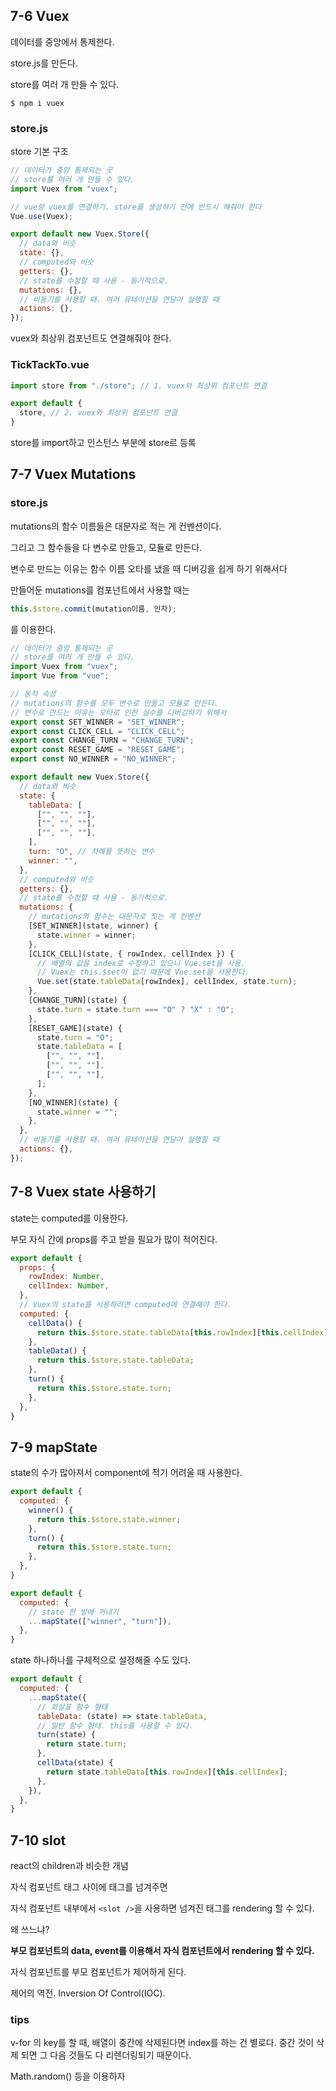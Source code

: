 ## 7-6 Vuex

데이터를 중앙에서 통제한다.

store.js를 만든다. 

store를 여러 개 만들 수 있다.

```
$ npm i vuex
```

### store.js

store 기본 구조

```js
// 데이터가 중앙 통제되는 곳
// store를 여러 개 만들 수 있다.
import Vuex from "vuex";

// vue랑 vuex를 연결하기. store를 생성하기 전에 반드시 해줘야 한다
Vue.use(Vuex);

export default new Vuex.Store({
  // data와 비슷
  state: {},
  // computed와 비슷
  getters: {},
  // state를 수정할 때 사용 - 동기적으로.
  mutations: {},
  // 비동기를 사용할 때. 여러 뮤테이션을 연달아 실행할 때
  actions: {},
});

```

vuex와 최상위 컴포넌트도 연결해줘야 한다.

### TickTackTo.vue

```js
import store from "./store"; // 1. vuex와 최상위 컴포넌트 연결

export default {
  store, // 2. vuex와 최상위 컴포넌트 연결
}
```

store를 import하고 인스턴스 부분에 store르 등록

## 7-7 Vuex Mutations

### store.js

mutations의 함수 이름들은 대문자로 적는 게 컨벤션이다.

그리고 그 함수들을 다 변수로 만들고, 모듈로 만든다.

변수로 만드는 이유는 함수 이름 오타를 냈을 때 디버깅을 쉽게 하기 위해서다

만들어둔 mutations를 컴포넌트에서 사용할 때는

```js
this.$store.commit(mutation이름, 인자);
```

를 이용한다.

```js
// 데이터가 중앙 통제되는 곳
// store를 여러 개 만들 수 있다.
import Vuex from "vuex";
import Vue from "vue";

// 동적 속성
// mutations의 함수를 모두 변수로 만들고 모듈로 만든다.
// 변수로 만드는 이유는 오타로 인한 실수를 디버깅하기 위해서
export const SET_WINNER = "SET_WINNER";
export const CLICK_CELL = "CLICK_CELL";
export const CHANGE_TURN = "CHANGE_TURN";
export const RESET_GAME = "RESET_GAME";
export const NO_WINNER = "NO_WINNER";

export default new Vuex.Store({
  // data와 비슷
  state: {
    tableData: [
      ["", "", ""],
      ["", "", ""],
      ["", "", ""],
    ],
    turn: "O", // 차례를 뜻하는 변수
    winner: "",
  },
  // computed와 비슷
  getters: {},
  // state를 수정할 때 사용 - 동기적으로.
  mutations: {
    // mutations의 함수는 대문자로 짓는 게 컨벤션
    [SET_WINNER](state, winner) {
      state.winner = winner;
    },
    [CLICK_CELL](state, { rowIndex, cellIndex }) {
      // 배열의 값을 index로 수정하고 있으니 Vue.set을 사용.
      // Vuex는 this.$set이 없기 때문에 Vue.set을 사용한다.
      Vue.set(state.tableData[rowIndex], cellIndex, state.turn);
    },
    [CHANGE_TURN](state) {
      state.turn = state.turn === "O" ? "X" : "O";
    },
    [RESET_GAME](state) {
      state.turn = "O";
      state.tableData = [
        ["", "", ""],
        ["", "", ""],
        ["", "", ""],
      ];
    },
    [NO_WINNER](state) {
      state.winner = "";
    },
  },
  // 비동기를 사용할 때. 여러 뮤테이션을 연달아 실행할 때
  actions: {},
});

```

## 7-8 Vuex state 사용하기

state는 computed를 이용한다.

부모 자식 간에 props를 주고 받을 필요가 많이 적어진다.

```js
export default {
  props: {
    rowIndex: Number,
    cellIndex: Number,
  },
  // Vuex의 state를 사용하려면 computed에 연결해야 한다.
  computed: {
    cellData() {
      return this.$store.state.tableData[this.rowIndex][this.cellIndex];
    },
    tableData() {
      return this.$store.state.tableData;
    },
    turn() {
      return this.$store.state.turn;
    },
  },
}
```

## 7-9 mapState 

state의 수가 많아져서 component에 적기 어려울 때 사용한다.

```js
export default {
  computed: {
    winner() {
      return this.$store.state.winner;
    },
    turn() {
      return this.$store.state.turn;
    },
  },
}
```

```js
export default {
  computed: {
    // state 한 방에 꺼내기
    ...mapState(["winner", "turn"]),
  },
}
```

state 하나하나를 구체적으로 설정해줄 수도 있다.
```js
export default {
  computed: {
    ...mapState({
      // 화살표 함수 형태
      tableData: (state) => state.tableData,
      // 일반 함수 형태. this를 사용할 수 있다.
      turn(state) {
        return state.turn;
      },
      cellData(state) {
        return state.tableData[this.rowIndex][this.cellIndex];
      },
    }),    
  },
}
```

## 7-10 slot

react의 children과 비슷한 개념

자식 컴포넌트 태그 사이에 태그를 넘겨주면 

자식 컴포넌트 내부에서 `<slot />`을 사용하면 넘겨진 태그를 rendering 할 수 있다.

왜 쓰느냐?

**부모 컴포넌트의 data, event를 이용해서 자식 컴포넌트에서 rendering 할 수 있다.**

자식 컴포넌트를 부모 컴포넌트가 제어하게 된다.

제어의 역전. Inversion Of Control(IOC).

### tips

v-for 의 key를 할 때, 배열이 중간에 삭제된다면 index를 하는 건 별로다. 중간 것이 삭제 되면 그 다음 것들도 다 리렌더링되기 때문이다.

Math.random() 등을 이용하자